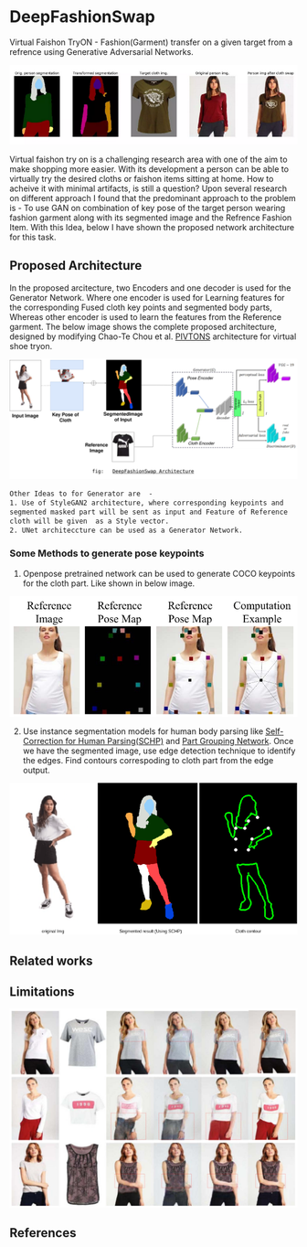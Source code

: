 # DeepFashionSwap
Virtual Faishon TryON - Fashion(Garment) transfer on a given target from a refrence using Generative Adversarial Networks. 

<p align="center">
  <img src="/images/fswap.png"></p>


Virtual faishon try on is a challenging research area with one of the aim to make shopping more easier. With its development a person can be able to virtually try the desired cloths or faishon items sitting at home. How to acheive it with minimal artifacts, is still a question? Upon several research on different approach I found that the predominant approach to the problem is - To use GAN on combination of key pose of the target person wearing fashion garment along with its segmented image and the Refrence Fashion Item. With this Idea, below I have shown the proposed network architecture for this task.


## Proposed Architecture

In the proposed arcitecture, two Encoders and one decoder is used for the Generator Network. Where one encoder is used for Learning features for the corresponding Fused cloth key points and segmented body parts, Whereas other encoder is used to learn the features from the Reference garment. The below image shows the complete proposed architecture, designed by modifying Chao-Te Chou et al. [PIVTONS](https://winstonhsu.info/pubs/pivtons-virtual-try-on-shoe/) architecture for virtual shoe tryon. 
<p align="center">
  <img src="/images/deepfashionswap.png"></p>

    Other Ideas to for Generator are  - 
    1. Use of StyleGAN2 architecture, where corresponding keypoints and segmented masked part will be sent as input and Feature of Reference cloth will be given  as a Style vector. 
    2. UNet architeccture can be used as a Generator Network.  

### Some Methods to generate pose keypoints

1. Openpose pretrained network can be used to generate COCO keypoints for the cloth part. Like shown in below image. 
    <p align="center">
  <img src="/images/OpenPoseKeyPoints.png"></p>
  
2.  Use instance segmentation models for human body parsing like [Self-Correction for Human Parsing(SCHP)](https://arxiv.org/abs/1910.09777) and [Part Grouping Network](https://arxiv.org/abs/1808.00157). Once we have the segmented image, use edge detection technique to identify the edges. Find contours correspoding to cloth part from the edge output. 

 <p align="center">
  <img src="/images/clothcontour.png"></p>

## Related works


## Limitations


<p align="center">
  <img src="/images/artifacts.png"></p>

## References
